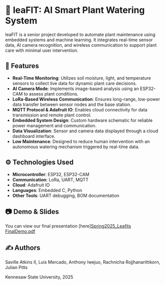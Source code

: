 # 🌿 leaFIT: AI Smart Plant Watering System

leaFIT is a senior project developed to automate plant maintenance using embedded systems and machine learning. It integrates real-time sensor data, AI camera recognition, and wireless communication to support plant care with minimal user intervention.

## 🚀 Features

- **Real-Time Monitoring**: Utilizes soil moisture, light, and temperature sensors to collect live data for dynamic plant care decisions.
- **AI Camera Mode**: Implements image-based analysis using an ESP32-CAM to assess plant conditions.
- **LoRa-Based Wireless Communication**: Ensures long-range, low-power data transfer between sensor nodes and the base station.
- **MQTT Protocol & Adafruit IO**: Enables cloud connectivity for data transmission and remote plant control.
- **Embedded System Design**: Custom hardware schematic for reliable power management and communication.
- **Data Visualization**: Sensor and camera data displayed through a cloud dashboard interface.
- **Low Maintenance**: Designed to reduce human intervention with an autonomous watering mechanism triggered by real-time data.

## ⚙️ Technologies Used

- **Microcontroller**: ESP32, ESP32-CAM
- **Communication**: LoRa, UART, MQTT
- **Cloud**: Adafruit IO
- **Languages**: Embedded C, Python
- **Other Tools**: UART debugging, BOM documentation

## 📷 Demo & Slides

You can view our final presentation [here][Spring2025_Leafits FinalDemo.pdf](https://github.com/user-attachments/files/20636138/Spring2025_Leafits.FinalDemo.pdf)


## ✍️ Authors

Saville Atkins II, Luis Mercado, Anthony Iwejuo, Rachnicha Rojjhanarittikorn, Julian Pitts

Kennesaw State University, 2025
